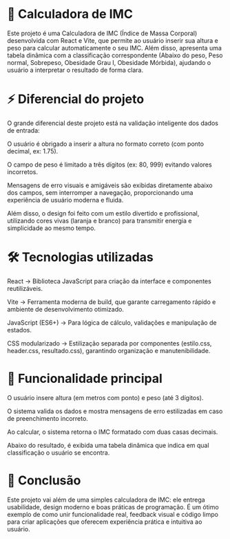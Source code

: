 # 🧮 Calculadora de IMC

Este projeto é uma Calculadora de IMC (Índice de Massa Corporal) desenvolvida com React e Vite, que permite ao usuário inserir sua altura e peso para calcular automaticamente o seu IMC. Além disso, apresenta uma tabela dinâmica com a classificação correspondente (Abaixo do peso, Peso normal, Sobrepeso, Obesidade Grau I, Obesidade Mórbida), ajudando o usuário a interpretar o resultado de forma clara.

# ⚡ Diferencial do projeto

O grande diferencial deste projeto está na validação inteligente dos dados de entrada:

O usuário é obrigado a inserir a altura no formato correto (com ponto decimal, ex: 1.75).

O campo de peso é limitado a três dígitos (ex: 80, 999) evitando valores incorretos.

Mensagens de erro visuais e amigáveis são exibidas diretamente abaixo dos campos, sem interromper a navegação, proporcionando uma experiência de usuário moderna e fluida.

Além disso, o design foi feito com um estilo divertido e profissional, utilizando cores vivas (laranja e branco) para transmitir energia e simplicidade ao mesmo tempo.

# 🛠️ Tecnologias utilizadas

React → Biblioteca JavaScript para criação da interface e componentes reutilizáveis.

Vite → Ferramenta moderna de build, que garante carregamento rápido e ambiente de desenvolvimento otimizado.

JavaScript (ES6+) → Para lógica de cálculo, validações e manipulação de estados.

CSS modularizado → Estilização separada por componentes (estilo.css, header.css, resultado.css), garantindo organização e manutenibilidade.

# 🎯 Funcionalidade principal

O usuário insere altura (em metros com ponto) e peso (até 3 dígitos).

O sistema valida os dados e mostra mensagens de erro estilizadas em caso de preenchimento incorreto.

Ao calcular, o sistema retorna o IMC formatado com duas casas decimais.

Abaixo do resultado, é exibida uma tabela dinâmica que indica em qual classificação o usuário se encontra.

# 🚀 Conclusão

Este projeto vai além de uma simples calculadora de IMC: ele entrega usabilidade, design moderno e boas práticas de programação.
É um ótimo exemplo de como unir funcionalidade real, feedback visual e código limpo para criar aplicações que oferecem experiência prática e intuitiva ao usuário.

